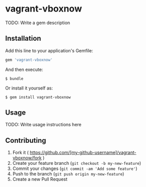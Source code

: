 # vagrant-vboxnow

TODO: Write a gem description

## Installation

Add this line to your application's Gemfile:

```ruby
gem 'vagrant-vboxnow'
```

And then execute:

    $ bundle

Or install it yourself as:

    $ gem install vagrant-vboxnow

## Usage

TODO: Write usage instructions here

## Contributing

1. Fork it ( https://github.com/[my-github-username]/vagrant-vboxnow/fork )
2. Create your feature branch (`git checkout -b my-new-feature`)
3. Commit your changes (`git commit -am 'Add some feature'`)
4. Push to the branch (`git push origin my-new-feature`)
5. Create a new Pull Request
